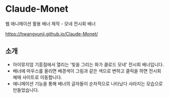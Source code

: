 # Claude-Monet
웹 애니메이션 활용 배너 제작 - 모네 전시회 배너

https://hwangyunji.github.io/Claude-Monet/


## 소개
- 아이뮤지엄 기흥점에서 열리는 '빛을 그리는 화가 클로드 모네' 전시회 배너입니다. 
- 배너에 마우스를 올리면 배경색이 그림과 같은 색으로 변하고 클릭을 하면 전시회 예매 사이트로 이동합니다.
- 애니메이션 기능을 통해 배너의 글자들이 순차적으로 나타났다 사라지는 모습으로 만들었습니다.
